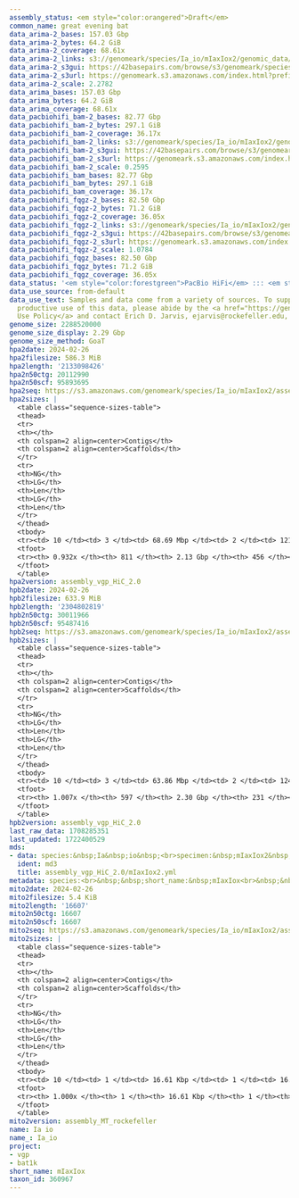 ```yaml
---
assembly_status: <em style="color:orangered">Draft</em>
common_name: great evening bat
data_arima-2_bases: 157.03 Gbp
data_arima-2_bytes: 64.2 GiB
data_arima-2_coverage: 68.61x
data_arima-2_links: s3://genomeark/species/Ia_io/mIaxIox2/genomic_data/arima/<br>
data_arima-2_s3gui: https://42basepairs.com/browse/s3/genomeark/species/Ia_io/mIaxIox2/genomic_data/arima/
data_arima-2_s3url: https://genomeark.s3.amazonaws.com/index.html?prefix=species/Ia_io/mIaxIox2/genomic_data/arima/
data_arima-2_scale: 2.2782
data_arima_bases: 157.03 Gbp
data_arima_bytes: 64.2 GiB
data_arima_coverage: 68.61x
data_pacbiohifi_bam-2_bases: 82.77 Gbp
data_pacbiohifi_bam-2_bytes: 297.1 GiB
data_pacbiohifi_bam-2_coverage: 36.17x
data_pacbiohifi_bam-2_links: s3://genomeark/species/Ia_io/mIaxIox2/genomic_data/pacbio_hifi/<br>
data_pacbiohifi_bam-2_s3gui: https://42basepairs.com/browse/s3/genomeark/species/Ia_io/mIaxIox2/genomic_data/pacbio_hifi/
data_pacbiohifi_bam-2_s3url: https://genomeark.s3.amazonaws.com/index.html?prefix=species/Ia_io/mIaxIox2/genomic_data/pacbio_hifi/
data_pacbiohifi_bam-2_scale: 0.2595
data_pacbiohifi_bam_bases: 82.77 Gbp
data_pacbiohifi_bam_bytes: 297.1 GiB
data_pacbiohifi_bam_coverage: 36.17x
data_pacbiohifi_fqgz-2_bases: 82.50 Gbp
data_pacbiohifi_fqgz-2_bytes: 71.2 GiB
data_pacbiohifi_fqgz-2_coverage: 36.05x
data_pacbiohifi_fqgz-2_links: s3://genomeark/species/Ia_io/mIaxIox2/genomic_data/pacbio_hifi/<br>
data_pacbiohifi_fqgz-2_s3gui: https://42basepairs.com/browse/s3/genomeark/species/Ia_io/mIaxIox2/genomic_data/pacbio_hifi/
data_pacbiohifi_fqgz-2_s3url: https://genomeark.s3.amazonaws.com/index.html?prefix=species/Ia_io/mIaxIox2/genomic_data/pacbio_hifi/
data_pacbiohifi_fqgz-2_scale: 1.0784
data_pacbiohifi_fqgz_bases: 82.50 Gbp
data_pacbiohifi_fqgz_bytes: 71.2 GiB
data_pacbiohifi_fqgz_coverage: 36.05x
data_status: '<em style="color:forestgreen">PacBio HiFi</em> ::: <em style="color:forestgreen">Arima</em>'
data_use_source: from-default
data_use_text: Samples and data come from a variety of sources. To support fair and
  productive use of this data, please abide by the <a href="https://genome10k.soe.ucsc.edu/data-use-policies/">Data
  Use Policy</a> and contact Erich D. Jarvis, ejarvis@rockefeller.edu, with any questions.
genome_size: 2288520000
genome_size_display: 2.29 Gbp
genome_size_method: GoaT
hpa2date: 2024-02-26
hpa2filesize: 586.3 MiB
hpa2length: '2133098426'
hpa2n50ctg: 20112990
hpa2n50scf: 95893695
hpa2seq: https://s3.amazonaws.com/genomeark/species/Ia_io/mIaxIox2/assembly_vgp_HiC_2.0/mIaxIox2.HiC.hap1.20240226.fasta.gz
hpa2sizes: |
  <table class="sequence-sizes-table">
  <thead>
  <tr>
  <th></th>
  <th colspan=2 align=center>Contigs</th>
  <th colspan=2 align=center>Scaffolds</th>
  </tr>
  <tr>
  <th>NG</th>
  <th>LG</th>
  <th>Len</th>
  <th>LG</th>
  <th>Len</th>
  </tr>
  </thead>
  <tbody>
  <tr><td> 10 </td><td> 3 </td><td> 68.69 Mbp </td><td> 2 </td><td> 121.39 Mbp </td></tr><tr><td> 20 </td><td> 7 </td><td> 59.18 Mbp </td><td> 4 </td><td> 116.34 Mbp </td></tr><tr><td> 30 </td><td> 11 </td><td> 50.52 Mbp </td><td> 6 </td><td> 112.29 Mbp </td></tr><tr><td> 40 </td><td> 17 </td><td> 35.07 Mbp </td><td> 8 </td><td> 105.35 Mbp </td></tr><tr style="background-color:#cccccc;"><td> 50 </td><td> 26 </td><td style="background-color:#88ff88;"> 20.11 Mbp </td><td> 11 </td><td style="background-color:#88ff88;"> 95.89 Mbp </td></tr><tr><td> 60 </td><td> 38 </td><td> 16.61 Mbp </td><td> 13 </td><td> 88.08 Mbp </td></tr><tr><td> 70 </td><td> 60 </td><td> 6.98 Mbp </td><td> 16 </td><td> 67.09 Mbp </td></tr><tr><td> 80 </td><td> 109 </td><td> 3.37 Mbp </td><td> 20 </td><td> 53.57 Mbp </td></tr><tr><td> 90 </td><td> 275 </td><td> 0.56 Mbp </td><td> 58 </td><td> 1.60 Mbp </td></tr><tr><td> 100 </td><td> 0 </td><td>  </td><td> 0 </td><td>  </td></tr></tbody>
  <tfoot>
  <tr><th> 0.932x </th><th> 811 </th><th> 2.13 Gbp </th><th> 456 </th><th> 2.13 Gbp </th></tr>
  </tfoot>
  </table>
hpa2version: assembly_vgp_HiC_2.0
hpb2date: 2024-02-26
hpb2filesize: 633.9 MiB
hpb2length: '2304802819'
hpb2n50ctg: 30011966
hpb2n50scf: 95487416
hpb2seq: https://s3.amazonaws.com/genomeark/species/Ia_io/mIaxIox2/assembly_vgp_HiC_2.0/mIaxIox2.HiC.hap2.20240226.fasta.gz
hpb2sizes: |
  <table class="sequence-sizes-table">
  <thead>
  <tr>
  <th></th>
  <th colspan=2 align=center>Contigs</th>
  <th colspan=2 align=center>Scaffolds</th>
  </tr>
  <tr>
  <th>NG</th>
  <th>LG</th>
  <th>Len</th>
  <th>LG</th>
  <th>Len</th>
  </tr>
  </thead>
  <tbody>
  <tr><td> 10 </td><td> 3 </td><td> 63.86 Mbp </td><td> 2 </td><td> 124.86 Mbp </td></tr><tr><td> 20 </td><td> 8 </td><td> 49.24 Mbp </td><td> 4 </td><td> 120.24 Mbp </td></tr><tr><td> 30 </td><td> 13 </td><td> 43.57 Mbp </td><td> 6 </td><td> 113.44 Mbp </td></tr><tr><td> 40 </td><td> 18 </td><td> 36.62 Mbp </td><td> 8 </td><td> 105.33 Mbp </td></tr><tr style="background-color:#cccccc;"><td> 50 </td><td> 25 </td><td style="background-color:#88ff88;"> 30.01 Mbp </td><td> 11 </td><td style="background-color:#88ff88;"> 95.49 Mbp </td></tr><tr><td> 60 </td><td> 34 </td><td> 20.11 Mbp </td><td> 13 </td><td> 90.30 Mbp </td></tr><tr><td> 70 </td><td> 48 </td><td> 12.03 Mbp </td><td> 16 </td><td> 72.22 Mbp </td></tr><tr><td> 80 </td><td> 74 </td><td> 6.03 Mbp </td><td> 20 </td><td> 58.78 Mbp </td></tr><tr><td> 90 </td><td> 127 </td><td> 2.92 Mbp </td><td> 24 </td><td> 31.41 Mbp </td></tr><tr><td> 100 </td><td> 401 </td><td> 171.03 Kbp </td><td> 99 </td><td> 426.19 Kbp </td></tr></tbody>
  <tfoot>
  <tr><th> 1.007x </th><th> 597 </th><th> 2.30 Gbp </th><th> 231 </th><th> 2.30 Gbp </th></tr>
  </tfoot>
  </table>
hpb2version: assembly_vgp_HiC_2.0
last_raw_data: 1708285351
last_updated: 1722400529
mds:
- data: species:&nbsp;Ia&nbsp;io&nbsp;<br>specimen:&nbsp;mIaxIox2&nbsp;<br>projects:&nbsp;&nbsp;<br>&nbsp;&nbsp;-&nbsp;vgp&nbsp;<br>&nbsp;&nbsp;-&nbsp;bat1k&nbsp;<br>assembled_by_group:&nbsp;Rockefeller&nbsp;<br>data_location:&nbsp;S3&nbsp;<br>release_to:&nbsp;S3&nbsp;<br>primary:&nbsp;s3://genomeark/species/Ia_io/mIaxIox2/assembly_vgp_HiC_2.0/mIaxIox2.HiC.hap1.20240226.fasta.gz&nbsp;<br>haplotigs:&nbsp;s3://genomeark/species/Ia_io/mIaxIox2/assembly_vgp_HiC_2.0/mIaxIox2.HiC.hap2.20240226.fasta.gz&nbsp;<br>pretext:&nbsp;s3://genomeark/species/Ia_io/mIaxIox2/assembly_vgp_HiC_2.0/evaluation/hap1/pretext/mIaxIox2_hap1_s2.pretext&nbsp;<br>pretext:&nbsp;s3://genomeark/species/Ia_io/mIaxIox2/assembly_vgp_HiC_2.0/evaluation/hap2/pretext/mIaxIox2_hap2_s2.pretext&nbsp;<br>kmer_spectra_img:&nbsp;s3://genomeark/species/Ia_io/mIaxIox2/assembly_vgp_HiC_2.0/evaluation/merqury/mIaxIox2_png/&nbsp;<br>pacbio_read_dir:&nbsp;s3://genomeark/species/Ia_io/mIaxIox2/genomic_data/pacbio_hifi/&nbsp;<br>pacbio_read_type:&nbsp;hifi&nbsp;<br>hic_read_dir:&nbsp;s3://genomeark/species/Ia_io/mIaxIox2/genomic_data/arima/&nbsp;<br>mito:&nbsp;s3://genomeark/species/Ia_io/mIaxIox2/assembly_MT_rockefeller/mIaxIox2.MT.20240226.fasta.gz&nbsp;<br>pipeline:&nbsp;&nbsp;<br>&nbsp;&nbsp;-&nbsp;hifiasm&nbsp;(0.19.8+galaxy0)&nbsp;<br>&nbsp;&nbsp;-&nbsp;yahs&nbsp;(1.2a.2+galaxy1)&nbsp;<br>notes:&nbsp;This&nbsp;was&nbsp;a&nbsp;Hifiasm-HiC&nbsp;assembly&nbsp;of&nbsp;mIaxIox2.&nbsp;This&nbsp;hap1&nbsp;assembly&nbsp;and&nbsp;hap2&nbsp;assembly&nbsp;underwent&nbsp;separate&nbsp;HiC&nbsp;scaffolding&nbsp;with&nbsp;YaHS.&nbsp;The&nbsp;HiC&nbsp;prep&nbsp;kit&nbsp;used&nbsp;was&nbsp;Swift-IDT.&nbsp;The&nbsp;HiC&nbsp;reaction&nbsp;was&nbsp;using&nbsp;Arima&nbsp;kit&nbsp;2.&nbsp;<br>
  ident: md3
  title: assembly_vgp_HiC_2.0/mIaxIox2.yml
metadata: species:<br>&nbsp;&nbsp;short_name:&nbsp;mIaxIox<br>&nbsp;&nbsp;name:&nbsp;Ia&nbsp;io<br>&nbsp;&nbsp;taxon_id:&nbsp;360967<br>&nbsp;&nbsp;common_name:&nbsp;great&nbsp;evening&nbsp;bat<br>&nbsp;&nbsp;order:<br>&nbsp;&nbsp;&nbsp;&nbsp;name:&nbsp;Chiroptera<br>&nbsp;&nbsp;family:<br>&nbsp;&nbsp;&nbsp;&nbsp;name:&nbsp;Vespertilionidae<br>&nbsp;&nbsp;individuals:<br>&nbsp;&nbsp;&nbsp;&nbsp;-&nbsp;short_name:&nbsp;mIaxIox1<br>&nbsp;&nbsp;genome_size:&nbsp;2288520000<br>&nbsp;&nbsp;genome_size_method:&nbsp;GoaT<br>&nbsp;&nbsp;project:&nbsp;[&nbsp;vgp&nbsp;,&nbsp;bat1k&nbsp;]<br>
mito2date: 2024-02-26
mito2filesize: 5.4 KiB
mito2length: '16607'
mito2n50ctg: 16607
mito2n50scf: 16607
mito2seq: https://s3.amazonaws.com/genomeark/species/Ia_io/mIaxIox2/assembly_MT_rockefeller/mIaxIox2.MT.20240226.fasta.gz
mito2sizes: |
  <table class="sequence-sizes-table">
  <thead>
  <tr>
  <th></th>
  <th colspan=2 align=center>Contigs</th>
  <th colspan=2 align=center>Scaffolds</th>
  </tr>
  <tr>
  <th>NG</th>
  <th>LG</th>
  <th>Len</th>
  <th>LG</th>
  <th>Len</th>
  </tr>
  </thead>
  <tbody>
  <tr><td> 10 </td><td> 1 </td><td> 16.61 Kbp </td><td> 1 </td><td> 16.61 Kbp </td></tr><tr><td> 20 </td><td> 1 </td><td> 16.61 Kbp </td><td> 1 </td><td> 16.61 Kbp </td></tr><tr><td> 30 </td><td> 1 </td><td> 16.61 Kbp </td><td> 1 </td><td> 16.61 Kbp </td></tr><tr><td> 40 </td><td> 1 </td><td> 16.61 Kbp </td><td> 1 </td><td> 16.61 Kbp </td></tr><tr style="background-color:#cccccc;"><td> 50 </td><td> 1 </td><td style="background-color:#ff8888;"> 16.61 Kbp </td><td> 1 </td><td style="background-color:#ff8888;"> 16.61 Kbp </td></tr><tr><td> 60 </td><td> 1 </td><td> 16.61 Kbp </td><td> 1 </td><td> 16.61 Kbp </td></tr><tr><td> 70 </td><td> 1 </td><td> 16.61 Kbp </td><td> 1 </td><td> 16.61 Kbp </td></tr><tr><td> 80 </td><td> 1 </td><td> 16.61 Kbp </td><td> 1 </td><td> 16.61 Kbp </td></tr><tr><td> 90 </td><td> 1 </td><td> 16.61 Kbp </td><td> 1 </td><td> 16.61 Kbp </td></tr><tr><td> 100 </td><td> 1 </td><td> 16.61 Kbp </td><td> 1 </td><td> 16.61 Kbp </td></tr></tbody>
  <tfoot>
  <tr><th> 1.000x </th><th> 1 </th><th> 16.61 Kbp </th><th> 1 </th><th> 16.61 Kbp </th></tr>
  </tfoot>
  </table>
mito2version: assembly_MT_rockefeller
name: Ia io
name_: Ia_io
project:
- vgp
- bat1k
short_name: mIaxIox
taxon_id: 360967
---
```

